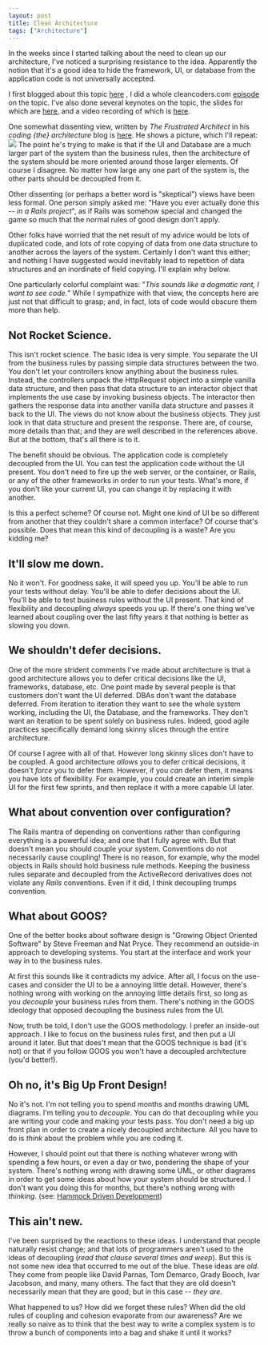 ```yaml
---
layout: post
title: Clean Architecture
tags: ["Architecture"]
---
```


<meta http-equiv="refresh" content="3; url=http://blog.8thlight.com/uncle-bob/2011/11/22/Clean-Architecture.html" />

In the weeks since I started talking about the need to clean up our architecture, I've noticed a surprising resistance to the idea. Apparently the notion that it's a good idea to hide the framework, UI, or database from the application code is not universally accepted.

I first blogged about this topic [here](http://blog.cleancoders.com/2011-09-30-Screaming-Architecture) , I did a whole cleancoders.com [episode](http://www.cleancoders.com/codecast/clean-code-episode-7/show) on the topic. I've also done several keynotes on the topic, the slides for which are [here](http://dl.dropbox.com/u/4730299/Architecture%20the%20lost%20years.key), and a video recording of which is [here](http://mchenry.softwarecraftsmanship.org/the-a-word-a-discussion-about-architecture).

One somewhat dissenting view, written by *The Frustrated Architect* in his *coding {the} architecture* blog is [here](http://www.codingthearchitecture.com/2011/11/06/the_delivery_mechanism_is_an_annoying_detail.html). He shows a picture, which I'll repeat:
![](http://www.codingthearchitecture.com/images/the-delivery-mechanism-is-an-annoying-detail-5.png)
The point he's trying to make is that if the UI and Database are a much larger part of the system than the business rules, then the architecture of the system should be more oriented around those larger elements. Of course I disagree. No matter how large any one part of the system is, the other parts should be decoupled from it.

Other dissenting (or perhaps a better word is "skeptical") views have been less formal. One person simply asked me: "Have you ever actually done this -- *in a Rails project*", as if Rails was somehow special and changed the game so much that the normal rules of good design don't apply.

Other folks have worried that the net result of my advice would be lots of duplicated code, and lots of rote copying of data from one data structure to another across the layers of the system. Certainly I don't want this either; and nothing I have suggested would inevitably lead to repetition of data structures and an inordinate of field copying. I'll explain why below.

One particularly colorful complaint was: "*This sounds like a dogmatic rant, I want to see code.*" While I sympathize with that view, the concepts here are just not that difficult to grasp; and, in fact, lots of code would obscure them more than help.

Not Rocket Science.
-------------------

This isn't rocket science. The basic idea is very simple. You separate the UI from the business rules by passing simple data structures between the two. You don't let your controllers know anything about the business rules. Instead, the controllers unpack the HttpRequest object into a simple vanilla data structure, and then pass that data structure to an interactor object that implements the use case by invoking business objects. The interactor then gathers the response data into another vanilla data structure and passes it back to the UI. The views do not know about the business objects. They just look in that data structure and present the response. There are, of course, more details than that; and they are well described in the references above. But at the bottom, that's all there is to it.

The benefit should be obvious. The application code is completely decoupled from the UI. You can test the application code without the UI present. You don't need to fire up the web server, or the container, or Rails, or any of the other frameworks in order to run your tests. What's more, if you don't like your current UI, you can change it by replacing it with another.

Is this a perfect scheme? Of course not. Might one kind of UI be so different from another that they couldn't share a common interface? Of course that's possible. Does that mean this kind of decoupling is a waste? Are you kidding me?

It'll slow me down.
-------------------

No it won't. For goodness sake, it will speed you up. You'll be able to run your tests without delay. You'll be able to defer decisions about the UI. You'll be able to test business rules without the UI present. That kind of flexibility and decoupling *always* speeds you up. If there's one thing we've learned about coupling over the last fifty years it that nothing is better as slowing you down.

We shouldn't defer decisions.
-----------------------------

One of the more strident comments I've made about architecture is that a good architecture allows you to defer critical decisions like the UI, frameworks, database, etc. One point made by several people is that customers don't want the UI deferred. DBAs don't want the database deferred. From iteration to iteration they want to see the whole system working, including the UI, the Database, and the frameworks. They don't want an iteration to be spent solely on business rules. Indeed, good agile practices specifically demand long skinny slices through the entire architecture.

Of course I agree with all of that. However long skinny slices don't have to be coupled. A good architecture *allows* you to defer critical decisions, it doesn't *force* you to defer them. However, if you *can* defer them, it means you have lots of flexibility. For example, you could create an interim simple UI for the first few sprints, and then replace it with a more capable UI later.

What about convention over configuration?
-----------------------------------------

The Rails mantra of depending on conventions rather than configuring everything is a powerful idea; and one that I fully agree with. But that doesn't mean you should couple your system. Conventions do not necessarily cause coupling! There is no reason, for example, why the model objects in Rails should hold business rule methods. Keeping the business rules separate and decoupled from the ActiveRecord derivatives does not violate any *Rails* conventions. Even if it did, I think decoupling trumps convention.

What about GOOS?
----------------

One of the better books about software design is "Growing Object Oriented Software" by Steve Freeman and Nat Pryce. They recommend an outside-in approach to developing systems. You start at the interface and work your way in to the business rules.

At first this sounds like it contradicts my advice. After all, I focus on the use-cases and consider the UI to be a annoying little detail. However, there's nothing wrong with working on the annoying little details first, so long as you *decouple* your business rules from them. There's nothing in the GOOS ideology that opposed decoupling the business rules from the UI.

Now, truth be told, I don't use the GOOS methodology. I prefer an inside-out approach. I like to focus on the business rules first, and then put a UI around it later. But that does't mean that the GOOS technique is bad (it's not) or that if you follow GOOS you won't have a decoupled architecture (you'd better!).

Oh no, it's Big Up Front Design!
--------------------------------

No it's not. I'm not telling you to spend months and months drawing UML diagrams. I'm telling you to *decouple*. You can do that decoupling while you are writing your code and making your tests pass. You don't need a big up front plan in order to create a nicely decoupled architecture. All you have to do is *think* about the problem while you are coding it.

However, I should point out that there is nothing whatever wrong with spending a few hours, or even a day or two, pondering the shape of your system. There's nothing wrong with drawing some UML, or other diagrams in order to get some ideas about how your system should be structured. I don't want you doing this for months, but there's nothing wrong with *thinking*. (see: [Hammock Driven Development](http://blip.tv/clojure/hammock-driven-development-4475586))

This ain't new.
---------------

I've been surprised by the reactions to these ideas. I understand that people naturally resist change; and that lots of programmers aren't used to the ideas of decoupling (*read that clause several times and weep*). But this is not some new idea that occurred to me out of the blue. These ideas are *old*. They come from people like David Parnas, Tom Demarco, Grady Booch, Ivar Jacobson, and many, many others. The fact that they are old doesn't necessarily mean that they are good; but in this case -- *they are*.

What happened to us? How did we forget these rules? When did the old rules of coupling and cohesion evaporate from our awareness? Are we really so naive as to think that the best way to write a complex system is to throw a bunch of components into a bag and shake it until it works?
